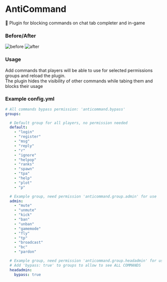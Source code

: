 # AntiCommand
🛑 Plugin for blocking commands on chat tab completer and in-game

### Before/After
![before](https://user-images.githubusercontent.com/28400410/175277682-14a6797d-3d03-4a0b-a5b2-0511ad4ae3dd.png)
![after](https://user-images.githubusercontent.com/28400410/175277687-6a4af49f-77dc-43df-ae8a-91c0e96a4572.png)

### Usage
Add commands that players will be able to use for selected permissions groups and reload the plugin.
<br>The plugin hides the visibility of other commands while tabing them and blocks their usage

### Example config.yml
```yml
# All commands bypass permission: 'anticommand.bypass'
groups:

  # Default group for all players, no permission needed
  default:
    - "login"
    - "register"
    - "msg"
    - "reply"
    - "r"
    - "ignore"
    - "helpop"
    - "ranks"
    - "spawn"
    - "tpa"
    - "help"
    - "plot"
    - "p"

  # Example group, need permission 'anticommand.group.admin' for use
  admin:
    - "mute"
    - "unmute"
    - "kick"
    - "ban"
    - "unban"
    - "gamemode"
    - "fly"
    - "tp"
    - "broadcast"
    - "bc"
    - "pardon"

  # Example group, need permission 'anticommand.group.headadmin' for use
  # Add 'bypass: true' to groups to allow to see ALL COMMANDS
  headadmin:
    bypass: true
```
